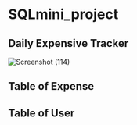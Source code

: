 # SQLmini_project

 ## Daily Expensive Tracker 


![Screenshot (114)](https://user-images.githubusercontent.com/82052062/133268118-eefdb48d-376e-4b28-8b3e-7cc2118aef2a.png)


## Table of Expense 





## Table of User
